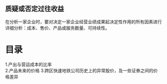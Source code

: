 ## 质疑或否定过往收益   
   在分析一家企业时，要对决定一家企业经营业绩成果起决定性作用的所有因素进行详细分析：成本、售价、产品或服务数量、可持续性。

# 目录
1.产出与营运成本的比率   
2.产品未来的价格
3.跨区快速地铁公司历史上的异常股价，及一些证券之间的价格差异
